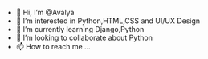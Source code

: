 - 👋 Hi, I’m @Avalya
- 👀 I’m interested in Python,HTML,CSS and UI/UX Design
- 🌱 I’m currently learning Django,Python
- 💞️ I’m looking to collaborate about Python
- 📫 How to reach me ...

<!---
Avalya/Avalya is a ✨ special ✨ repository because its `README.md` (this file) appears on your GitHub profile.
You can click the Preview link to take a look at your changes.
--->
